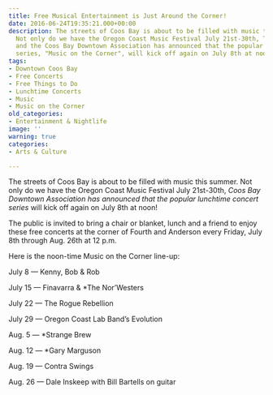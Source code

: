 ```yaml
---
title: Free Musical Entertainment is Just Around the Corner!
date: 2016-06-24T19:35:21.000+00:00
description: The streets of Coos Bay is about to be filled with music this summer.
  Not only do we have the Oregon Coast Music Festival July 21st-30th, The World Newspaper
  and the Coos Bay Downtown Association has announced that the popular lunchtime concert
  series, "Music on the Corner", will kick off again on July 8th at noon!
tags:
- Downtown Coos Bay
- Free Concerts
- Free Things to Do
- Lunchtime Concerts
- Music
- Music on the Corner
old_categories:
- Entertainment & Nightlife
image: ''
warning: true
categories:
- Arts & Culture

---
```

The streets of Coos Bay is about to be filled with music this summer. Not only do we have the Oregon Coast Music Festival July 21st-30th, _Coos Bay Downtown Association has announced that the popular lunchtime concert series_ will kick off again on July 8th at noon!

The public is invited to bring a chair or blanket, lunch and a friend to enjoy these free concerts at the corner of Fourth and Anderson every Friday, July 8th through Aug. 26th at 12 p.m.

Here is the noon-time Music on the Corner line-up:

July 8 — Kenny, Bob & Rob

July 15 — Finavarra & *The Nor’Westers

July 22 — The Rogue Rebellion

July 29 — Oregon Coast Lab Band’s Evolution

Aug. 5 — *Strange Brew

Aug. 12 — *Gary Marguson

Aug. 19 — Contra Swings

Aug. 26 — Dale Inskeep with Bill Bartells on guitar
